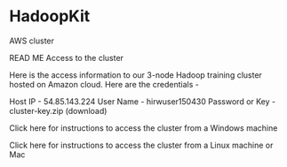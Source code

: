 # HadoopKit
AWS cluster

READ ME 
Access to the cluster

Here is the access information to our 3-node Hadoop training cluster hosted on Amazon cloud. Here are the credentials -

Host IP - 54.85.143.224
User Name - hirwuser150430
Password or Key - cluster-key.zip (download)

Click here for instructions to access the cluster from a Windows machine

Click here for instructions to access the cluster from a Linux machine or Mac


